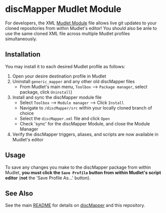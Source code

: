 # discMapper Mudlet Module

For developers, the XML [Mudlet Module](https://wiki.mudlet.org/w/Mudlet_Packages#What_is_a_Mudlet_module) file allows live git updates to your cloned repositories from within Mudlet's editor! You should also be anle to use the same cloned XML file across multiple Mudlet profiles simultaneously.

## Installation

You may install it to each desired Mudlet profile as follows:

1. Open your desire destination profile in Mudlet
1. Uninstall `generic_mapper` and any other old discMapper files
    - From Mudlet's main menu, `Toolbox` --> `Package manager`, select package, click `Uninstall`)
1. Install and sync the discMapper module file
    - Select `Toolbox` --> `Module manager` --> Click `Install`
    - Navigate to `/discMapper/src` within your locally cloned branch of choice
    - Select the `discMapper.xml` file and click `Open`
    - Check 'sync' for the discMapper Module, and close the Module Manager
1. Verify the discMapper triggers, aliases, and scripts are now available in Mudlet's editor

## Usage

To save any changes you make to the discMapper package from within Mudlet, **you must click the `Save Profile`
button from within Mudlet's script editor** (__not__ the 'Save Profile As...' button).

## See Also

See the main [README](https://www.github.com/iLPdev/discMapper/README.md) for details on [discMapper](https://www.github.com/iLPdev/discMapper)
and this repository.
